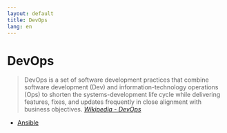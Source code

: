 ```yaml
---
layout: default
title: DevOps
lang: en
---
```

# DevOps
> DevOps is a set of software development practices that combine software development (Dev) and information-technology operations (Ops) to shorten the systems-development life cycle while delivering features, fixes, and updates frequently in close alignment with business objectives. _[Wikipedia - DevOps](https://en.wikipedia.org/wiki/DevOps)_

* [Ansible](/foss_topics/devops/ansible)
